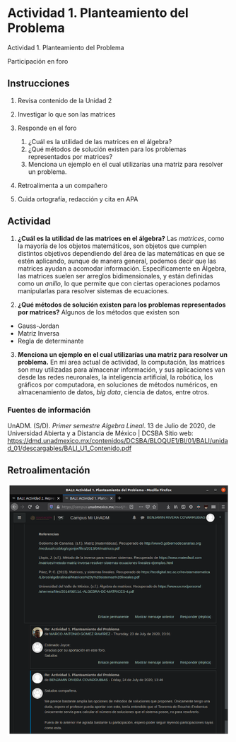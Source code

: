 # Actividad 1. Planteamiento del Problema
Actividad 1. Planteamiento del Problema

Participación en foro

## Instrucciones
1. Revisa contenido de la Unidad 2
2. Investigar lo que son las matrices
3. Responde en el foro
	1. ¿Cuál es la utilidad de las matrices en el álgebra?
	2. ¿Qué métodos de solución existen para los problemas representados por matrices?
	3. Menciona un ejemplo en el cual utilizarías una matriz para resolver un problema.
	
4. Retroalimenta a un compañero
5. Cuida ortografía, redacción y cita en APA

## Actividad
1. __¿Cuál es la utilidad de las matrices en el álgebra?__
Las _matrices_, como la mayoría de los objetos matemáticos, son objetos que cumplen distintos objetivos dependiendo del área de las matemáticas en que se estén aplicando, aunque de manera general, podemos decir que las matrices ayudan a acomodar información. Específicamente en Álgebra, las matrices suelen ser arreglos bidimensionales, y están definidas como un _anillo_, lo que permite que con ciertas operaciones podamos manipularlas para resolver sistemas de ecuaciones.

2. __¿Qué métodos de solución existen para los problemas representados por matrices?__
Algunos de los métodos que existen son
- Gauss-Jordan
- Matriz Inversa
- Regla de determinante

3. __Menciona un ejemplo en el cual utilizarías una matriz para resolver un problema.__
En mi area actual de actividad, la computación, las matrices son muy utilizadas para almacenar información, y sus aplicaciones van desde las redes neuronales, la inteligencia artificial, la robótica, los gráficos por computadora, en soluciones de métodos numéricos, en almacenamiento de datos, _big data_, ciencia de datos, entre otros.


### Fuentes de información

UnADM. (S/D). _Primer semestre Algebra Lineal_. 13 de Julio de 2020, de Universidad Abierta y a Distancia de México | DCSBA Sitio web: https://dmd.unadmexico.mx/contenidos/DCSBA/BLOQUE1/BI/01/BALI/unidad_01/descargables/BALI_U1_Contenido.pdf
	
## Retroalimentación
![Retroalimentación](assets/BALI-U2-A1-1.png)

